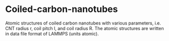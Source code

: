 # Coiled-carbon-nanotubes
Atomic structures of coiled carbon nanotubes with various parameters, i.e. CNT radius r, coil pitch l, and coil radius R. The atomic structures are written in data file format of LAMMPS (units atomic).
